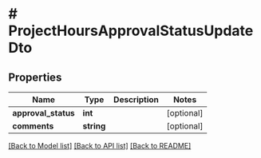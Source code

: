# # ProjectHoursApprovalStatusUpdateDto

## Properties

Name | Type | Description | Notes
------------ | ------------- | ------------- | -------------
**approval_status** | **int** |  | [optional]
**comments** | **string** |  | [optional]

[[Back to Model list]](../../README.md#models) [[Back to API list]](../../README.md#endpoints) [[Back to README]](../../README.md)
